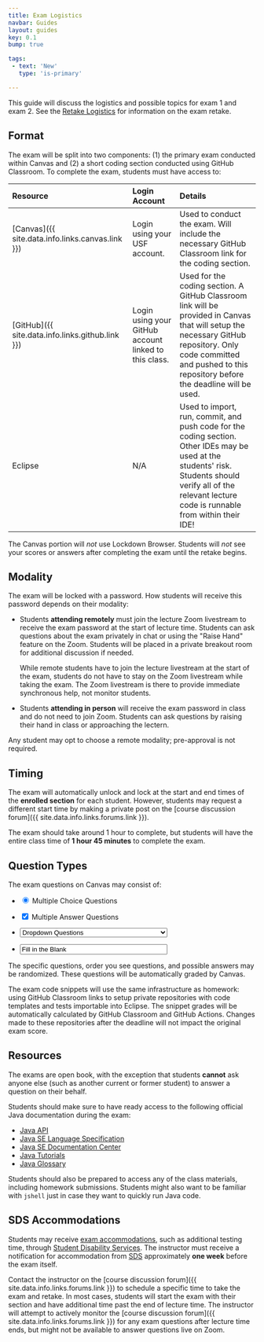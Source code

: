 ```yaml
---
title: Exam Logistics
navbar: Guides
layout: guides
key: 0.1
bump: true

tags:
 - text: 'New'
   type: 'is-primary'

---
```


This guide will discuss the logistics and possible topics for exam 1 and exam 2. See the [Retake Logistics](retake-logistics.html) for information on the exam retake.

## Format

The exam will be split into two components: (1) the primary exam conducted within Canvas and (2) a short coding section conducted using GitHub Classroom. To complete the exam, students must have access to:

| Resource | Login Account | Details |
|:-----------------|:--------------|:--------|
| [Canvas]({{ site.data.info.links.canvas.link }}) | Login using your USF account. | Used to conduct the exam. Will include the necessary GitHub Classroom link for the coding section. |
| [GitHub]({{ site.data.info.links.github.link }}) | Login using your GitHub account linked to this class. | Used for the coding section. A GitHub Classroom link will be provided in Canvas that will setup the necessary GitHub repository. Only code committed and pushed to this repository before the deadline will be used. |
| Eclipse | N/A | Used to import, run, commit, and push code for the coding section. Other IDEs may be used at the students' risk. Students should verify all of the relevant lecture code is runnable from within their IDE! |

The Canvas portion will *not* use Lockdown Browser. Students will *not* see your scores or answers after completing the exam until the retake begins.

## Modality

The exam will be locked with a password. How students will receive this password depends on their modality:

  - Students **attending remotely** must join the lecture Zoom livestream to receive the exam password at the start of lecture time. Students can ask questions about the exam privately in chat or using the "Raise Hand" feature on the Zoom. Students will be placed in a private breakout room for additional discussion if needed.

    While remote students have to join the lecture livestream at the start of the exam, students do not have to stay on the Zoom livestream while taking the exam. The Zoom livestream is there to provide immediate synchronous help, not monitor students.

  - Students **attending in person** will receive the exam password in class and do not need to join Zoom. Students can ask questions by raising their hand in class or approaching the lectern.

Any student may opt to choose a remote modality; pre-approval is not required.

## Timing

The exam will automatically unlock and lock at the start and end times of the **enrolled section** for each student. However, students may request a different start time by making a private post on the [course discussion forum]({{ site.data.info.links.forums.link }}).

The exam should take around 1 hour to complete, but students will have the entire class time of <i class="far fa-hourglass-half"></i> **1 hour 45 minutes** to complete the exam.

## Question Types

The exam questions on Canvas may consist of:

  - <span class="control"><label class="radio"><input type="radio" checked> Multiple Choice Questions</label></span>

  - <span class="control"><label class="checkbox"><input type="checkbox" checked> Multiple Answer Questions</label></span>

  - <span class="control"><span class="select"><select style="width: 300px;"><option>Dropdown Questions</option></select></span></span>

  - <span class="control"><input class="input" type="text" value="Fill in the Blank" style="width: 300px;" readonly></span>

The specific questions, order you see questions, and possible answers may be <i class="far fa-random"></i> randomized. These questions will be automatically graded by Canvas.

The exam code snippets will use the same infrastructure as homework: using GitHub Classroom links to setup private repositories with code templates and tests importable into Eclipse. The snippet grades will be automatically calculated by GitHub Classroom and GitHub Actions. Changes made to these repositories after the deadline will not impact the original exam score.

## Resources

The exams are open book, with the exception that students **cannot** ask anyone else (such as another current or former student) to answer a question on their behalf.

Students should make sure to have ready access to the following official Java documentation during the exam:

  - [Java API](https://www.cs.usfca.edu/~cs272/javadoc/api/index.html)
  - [Java SE Language Specification](https://docs.oracle.com/javase/specs/jls/se17/html/index.html)
  - [Java SE Documentation Center](https://docs.oracle.com/en/java/javase/17/)
  - [Java Tutorials](https://docs.oracle.com/javase/tutorial/)
  - [Java Glossary](https://docs.oracle.com/javase/tutorial/information/glossary.html)

Students should also be prepared to access any of the class materials, including homework submissions. Students might also want to be familiar with `jshell` just in case they want to quickly run Java code.

## SDS Accommodations

Students may receive [exam accommodations](https://myusf.usfca.edu/sds/exam-accommodations), such as additional testing time, through [Student Disability Services](https://myusf.usfca.edu/sds/exam-accommodations). The instructor must receive a notification for accommodation from [SDS](https://myusf.usfca.edu/sds) approximately <strong>one week</strong> before the exam itself.

Contact the instructor on the [course discussion forum]({{ site.data.info.links.forums.link }}) to schedule a specific time to take the exam and retake. In most cases, students will start the exam with their section and have additional time past the end of lecture time. The instructor will attempt to actively monitor the [course discussion forum]({{ site.data.info.links.forums.link }}) for any exam questions after lecture time ends, but might not be available to answer questions live on Zoom.
